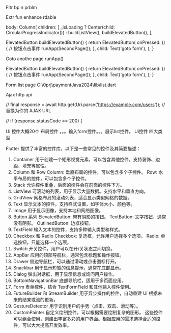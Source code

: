 Fltr bp  n prblm





Extr fun  enhance rdable


body: Column(
  children: [
    _isLoading
        ? Center(child: CircularProgressIndicator())
        : buildListView(),
    buildElevatedButton(),
  ],




ElevatedButton buildElevatedButton() {
  return ElevatedButton(
          onPressed: () {
            // 按钮点击事件
            runApp(SecondPage());
          },
          child: Text('goto form'),
        );
}


Goto anothe page  runApp()

ElevatedButton buildElevatedButton() {
  return ElevatedButton(
          onPressed: () {
            // 按钮点击事件
            runApp(SecondPage());
          },
          child: Text('goto form'),
        );
}


Form list page
C:\0prj\paymentJava2024\lib\list.dart


Ajax http api


// final response = await http.get(Uri.parse('https://example.com/users')); // 替换为你的 AJAX URL

// if (response.statusCode == 200) {


Ui 控件大概20个
布局控件 。。。输入form控件。。。展示list控件。
Ui控件 四大类型


Flutter 提供了丰富的控件库，以下是一些常见的控件及其简要描述：
1. Container
用于创建一个矩形视觉元素，可以包含其他控件，支持装饰、边距、填充等属性。
2. Column 和 Row
Column: 垂直布局的控件，可以包含多个子控件。
Row: 水平布局的控件，可以包含多个子控件。
3. Stack
允许控件重叠，后面的控件会在前面的控件下方。
4. ListView
可滚动的列表，用于显示大量数据。支持水平和垂直方向。
5. GridView
网格布局的滚动列表，适合显示类似网格的数据。
6. Text
显示文本的控件，支持样式设置，如字体大小、颜色等。
7. Image
用于显示图像，支持本地和网络图像。
8. Button 系列
ElevatedButton: 带有阴影的按钮。
TextButton: 文字按钮，通常没有阴影。
OutlinedButton: 边框按钮。
9. TextField
输入文本的控件，支持多种输入类型和样式。
10. Checkbox 和 Radio
Checkbox: 复选框，允许用户选择多个选项。
Radio: 单选按钮，只能选择一个选项。
11. Switch
开关控件，用户可以在开/关状态之间切换。
12. AppBar
应用的顶部导航栏，通常包含标题和操作按钮。
13. Drawer
侧边导航栏，可以通过滑动或点击图标打开。
14. Snackbar
用于显示短暂的信息提示，通常在底部显示。
15. Dialog
弹出对话框，用于显示信息或询问用户操作。
16. BottomNavigationBar
底部导航栏，适用于多页面应用。
17. Form
表单控件，结合 TextFormField 和其他输入控件使用。
18. FutureBuilder 和 StreamBuilder
用于异步操作的控件，自动重建 UI 根据未来的结果或流的更新。
19. GestureDetector
用于识别用户的手势（点击、双击、滑动等）。
20. CustomPainter
自定义绘制控件，可以根据需要绘制复杂的图形。
这些控件可以组合使用，创建出丰富多彩的用户界面。根据应用的需求选择合适的控件，可以大大提高开发效率。

